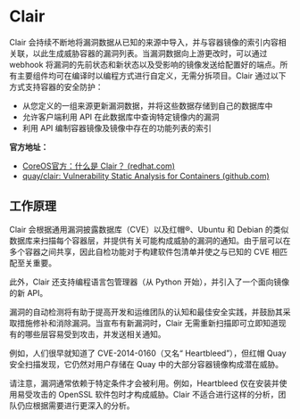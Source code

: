# Clair

Clair 会持续不断地将漏洞数据从已知的来源中导入，并与容器镜像的索引内容相关联，以此生成威胁容器的漏洞列表。当漏洞数据向上游更改时，可以通过 webhook 将漏洞的先前状态和新状态以及受影响的镜像发送给配置好的端点。所有主要组件均可在编译时以编程方式进行自定义，无需分拆项目。Clair 通过以下方式支持容器的安全防护：

- 从您定义的一组来源更新漏洞数据，并将这些数据存储到自己的数据库中
- 允许客户端利用 API 在此数据库中查询特定镜像内的漏洞
- 利用 API 编制容器镜像及镜像中存在的功能列表的索引

**官方地址：**

- [CoreOS官方：什么是 Clair？ (redhat.com)](https://www.redhat.com/zh/topics/containers/what-is-clair)
- [quay/clair: Vulnerability Static Analysis for Containers (github.com)](https://github.com/quay/clair)

## 工作原理

Clair 会根据通用漏洞披露数据库（CVE）以及红帽®、Ubuntu 和 Debian 的类似数据库来扫描每个容器层，并提供有关可能构成威胁的漏洞的通知。由于层可以在多个容器之间共享，因此自检功能对于构建软件包清单并使之与已知的 CVE 相匹配至关重要。

此外，Clair 还支持编程语言包管理器（从 Python 开始），并引入了一个面向镜像的新 API。

漏洞的自动检测将有助于提高开发和运维团队的认知和最佳安全实践，并鼓励其采取措施修补和消除漏洞。当宣布有新漏洞时，Clair 无需重新扫描即可立即知道现有的哪些层容易受到攻击，并发送相关通知。

例如，人们很早就知道了 CVE-2014-0160（又名“ Heartbleed”），但红帽 Quay 安全扫描发现，它仍然对用户存储在 Quay 中的大部分容器镜像构成潜在威胁。

请注意，漏洞通常依赖于特定条件才会被利用。例如，Heartbleed 仅在安装并使用易受攻击的 OpenSSL 软件包时才构成威胁。Clair 不适合进行这样的分析，团队仍应根据需要进行更深入的分析。
